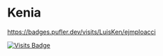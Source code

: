 # Kenia




https://badges.pufler.dev/visits/LuisKen/ejmploacci

[![Visits Badge](https://badges.pufler.dev/visits/puf17640/git-badges)](https://badges.pufler.dev)
